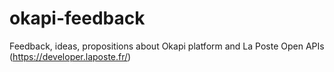 # okapi-feedback
Feedback, ideas, propositions about Okapi platform and La Poste Open APIs (https://developer.laposte.fr/)
